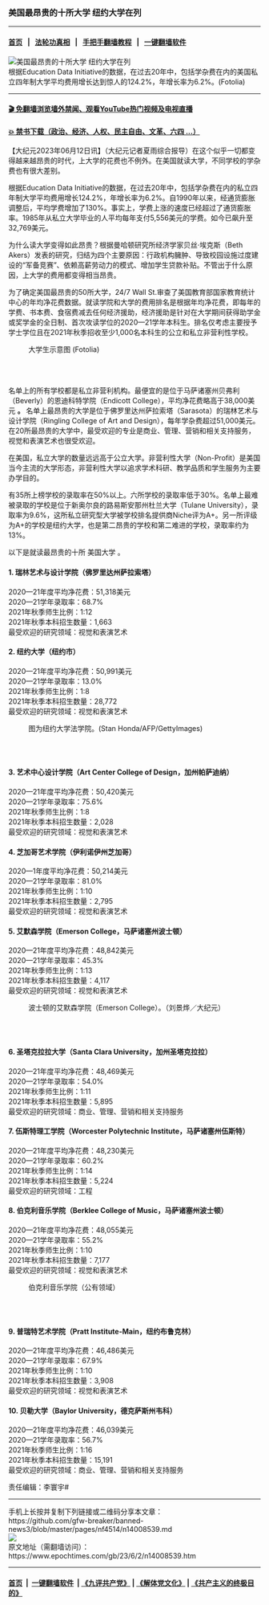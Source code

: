 ### 美国最昂贵的十所大学 纽约大学在列
------------------------

#### [首页](https://github.com/gfw-breaker/banned-news3/blob/master/README.md) &nbsp;&nbsp;|&nbsp;&nbsp; [法轮功真相](https://github.com/begood0513/basic/blob/master/README.md)  &nbsp;&nbsp;|&nbsp;&nbsp; [手把手翻墙教程](https://github.com/gfw-breaker/guides/wiki)  &nbsp;&nbsp;|&nbsp;&nbsp; [一键翻墙软件](https://github.com/gfw-breaker/nogfw/blob/master/README.md)  



<div><img alt="美国最昂贵的十所大学 纽约大学在列" class="attachment-djy_600_400 size-djy_600_400 wp-post-image" src="https://i.epochtimes.com/assets/uploads/2020/11/Fotolia_120002024_Subscription_L-600x400.jpg"/>
<div class="caption">
 根据Education Data Initiative的数据，在过去20年中，包括学杂费在内的美国私立四年制大学平均费用增长达到惊人的124.2%，年增长率为6.2%。(Fotolia)
</div></div><hr/>

#### [ 🎬  免翻墙浏览墙外禁闻、观看YouTube热门视频及电视直播](https://github.com/gfw-breaker/HelloWorld)

#### [ 💥  禁书下载（政治、经济、人权、民主自由、文革、六四 ...）](https://github.com/gfw-breaker/books/blob/master/README.md)

<div><p>
 【大纪元2023年06月12日讯】（大纪元记者夏雨综合报导）在这个似乎一切都变得越来越昂贵的时代，上大学的花费也不例外。在美国就读大学，不同学校的学杂费也有很大差别。
</p>
<p>
 根据Education Data Initiative的数据，在过去20年中，包括学杂费在内的私立四年制大学平均费用增长124.2%，年增长率为6.2%。自1990年以来，经通货膨胀调整后，平均学费增加了130%。事实上，学费上涨的速度已经超过了通货膨胀率。1985年从私立大学毕业的人平均每年支付5,556美元的学费。如今已飙升至32,769美元。
</p>
<p>
 为什么读大学变得如此昂贵？根据曼哈顿研究所经济学家贝丝‧埃克斯（Beth Akers）发表的研究，归结为四个主要原因：行政机构臃肿、导致校园设施过度建设的“军备竞赛”、依赖高薪劳动力的模式、增加学生贷款补贴。不管出于什么原因，上大学的费用都变得相当昂贵。
</p>
<p>
 为了确定美国最昂贵的50所大学，24/7 Wall St.审查了美国教育部国家教育统计中心的年均净花费数据。就读学院和大学的费用排名是根据年均净花费，即每年的学费、书本费、食宿费减去任何经济援助，经济援助是针对在大学期间获得助学金或奖学金的全日制、首次攻读学位的2020—21学年本科生。排名仅考虑主要授予学士学位且在2021年秋季招收至少1,000名本科生的公立和私立非营利性学校。
</p>
<figure aria-describedby="caption-attachment-8549865" class="wp-caption aligncenter" id="attachment_8549865" style="width: 600px">
 <ok href="https://i.epochtimes.com/assets/uploads/2016/12/ok_0_Fotolia_57832209_Subscription_L.jpg" target="_blank">
  <img alt="" class="size-large wp-image-8549865" src="https://i.epochtimes.com/assets/uploads/2016/12/ok_0_Fotolia_57832209_Subscription_L-600x400.jpg"/>
 </ok>
 <br/><figcaption class="wp-caption-text" id="caption-attachment-8549865">
  大学生示意图 (Fotolia)
 </figcaption><br/>
</figure><br/>
<p>
 名单上的所有学校都是私立非营利机构。最便宜的是位于马萨诸塞州贝弗利（Beverly）的恩迪科特学院（Endicott College），平均净花费略高于38,000美元
 <strong>
  。
 </strong>
 名单上最昂贵的大学是位于佛罗里达州萨拉索塔（Sarasota）的瑞林艺术与设计学院（Ringling College of Art and Design），每年学杂费超过51,000美元。在20所最昂贵的大学中，最受欢迎的专业是商业、管理、营销和相关支持服务，视觉和表演艺术也很受欢迎。
</p>
<p>
 在美国，私立大学的数量远远高于公立大学。非营利性大学（Non-Profit）是美国当今主流的大学形态，非营利性大学以追求学术科研、教学品质和学生服务为主要办学目的。
</p>
<p>
 有35所上榜学校的录取率在50%以上。六所学校的录取率低于30%。名单上最难被录取的学校是位于新奥尔良的路易斯安那州杜兰大学（Tulane University），录取率为9.6%，这所私立研究型大学被学校排名提供商Niche评为A+。另一所评级为A+的学校是纽约大学，也是第二昂贵的学校和第二难进的学校，录取率约为13%。
</p>
<p>
 以下是就读最昂贵的十所
 <ok href="https://www.epochtimes.com/gb/tag/%E7%BE%8E%E5%9B%BD%E5%A4%A7%E5%AD%A6.html">
  美国大学
 </ok>
 。
</p>
<h4>
 1. 瑞林艺术与设计学院（佛罗里达州萨拉索塔）
</h4>
<p>
 2020—21年度平均净花费：51,318美元
 <br/>
 2020—21学年录取率：68.7%
 <br/>
 2021年秋季师生比例：1:12
 <br/>
 2021年秋季本科招生数量：1,663
 <br/>
 最受欢迎的研究领域：视觉和表演艺术
</p>
<h4>
 2. 纽约大学（纽约市）
</h4>
<p>
 2020—21年度平均净花费：50,991美元
 <br/>
 2020—21学年录取率：13.0%
 <br/>
 2021年秋季师生比例：1:8
 <br/>
 2021年秋季本科招生数量：28,772
 <br/>
 最受欢迎的研究领域：视觉和表演艺术
</p>
<figure aria-describedby="caption-attachment-6725804" class="wp-caption aligncenter" id="attachment_6725804" style="width: 600px">
 <ok href="https://i.epochtimes.com/assets/uploads/2013/06/1306191643092519.jpg" target="_blank">
  <img alt="" class="size-large wp-image-6725804" src="https://i.epochtimes.com/assets/uploads/2013/06/1306191643092519-600x399.jpg"/>
 </ok>
 <br/><figcaption class="wp-caption-text" id="caption-attachment-6725804">
  图为纽约大学法学院。(Stan Honda/AFP/GettyImages)
 </figcaption><br/>
</figure><br/>
<h4>
 3. 艺术中心设计学院（Art Center College of Design，加州帕萨迪纳）
</h4>
<p>
 2020—21年度平均净花费：50,420美元
 <br/>
 2020—21学年录取率：75.6%
 <br/>
 2021年秋季师生比例：1:8
 <br/>
 2021年秋季本科招生数量：2,028
 <br/>
 最受欢迎的研究领域：视觉和表演艺术
</p>
<h4>
 4. 芝加哥艺术学院（伊利诺伊州芝加哥）
</h4>
<p>
 2020—1年度平均净花费：50,214美元
 <br/>
 2020—21学年录取率：81.0%
 <br/>
 2021年秋季师生比例：1:10
 <br/>
 2021年秋季本科招生数量：2,795
 <br/>
 最受欢迎的研究领域：视觉和表演艺术
</p>
<h4>
 5. 艾默森学院（Emerson College，马萨诸塞州波士顿）
</h4>
<p>
 2020—21年度平均净花费：48,842美元
 <br/>
 2020—21学年录取率：45.3%
 <br/>
 2021年秋季师生比例：1:13
 <br/>
 2021年秋季本科招生数量：4,117
 <br/>
 最受欢迎的研究领域：视觉和表演艺术
</p>
<figure aria-describedby="caption-attachment-13814839" class="wp-caption aligncenter" id="attachment_13814839" style="width: 600px">
 <ok href="https://i.epochtimes.com/assets/uploads/2022/09/id13814839-Emerson-College.jpg" target="_blank">
  <img alt="" class="size-large wp-image-13814839" src="https://i.epochtimes.com/assets/uploads/2022/09/id13814839-Emerson-College-600x400.jpg"/>
 </ok>
 <br/><figcaption class="wp-caption-text" id="caption-attachment-13814839">
  波士顿的艾默森学院（Emerson College）。（刘景烨／大纪元）
 </figcaption><br/>
</figure><br/>
<h4>
 6. 圣塔克拉拉大学（Santa Clara University，加州圣塔克拉拉）
</h4>
<p>
 2020—21年度平均净花费：48,469美元
 <br/>
 2020—21学年录取率：54.0%
 <br/>
 2021年秋季师生比例：1:11
 <br/>
 2021年秋季本科招生数量：5,895
 <br/>
 最受欢迎的研究领域：商业、管理、营销和相关支持服务
</p>
<h4>
 7. 伍斯特理工学院（Worcester Polytechnic Institute，马萨诸塞州伍斯特）
</h4>
<p>
 2020—21年度平均净花费：48,230美元
 <br/>
 2020—21学年录取率：60.2%
 <br/>
 2021年秋季师生比例：1:14
 <br/>
 2021年秋季本科招生数量：5,224
 <br/>
 最受欢迎的研究领域：工程
</p>
<h4>
 8. 伯克利音乐学院（Berklee College of Music，马萨诸塞州波士顿）
</h4>
<p>
 2020—21年度平均净花费：48,055美元
 <br/>
 2020—21学年录取率：55.2%
 <br/>
 2021年秋季师生比例：1:10
 <br/>
 2021年秋季本科招生数量：7,177
 <br/>
 最受欢迎的研究领域：视觉和表演艺术
</p>
<figure aria-describedby="caption-attachment-14009023" class="wp-caption aligncenter" id="attachment_14009023" style="width: 600px">
 <ok href="https://i.epochtimes.com/assets/uploads/2023/06/id14009023-Berklee.jpg" target="_blank">
  <img alt="" class="size-large wp-image-14009023" src="https://i.epochtimes.com/assets/uploads/2023/06/id14009023-Berklee-600x379.jpg"/>
 </ok>
 <br/><figcaption class="wp-caption-text" id="caption-attachment-14009023">
  伯克利音乐学院（公有领域）
 </figcaption><br/>
</figure><br/>
<h4>
 9. 普瑞特艺术学院（Pratt Institute-Main，纽约布鲁克林）
</h4>
<p>
 2020—21年度平均净花费：46,486美元
 <br/>
 2020—21学年录取率：67.9%
 <br/>
 2021年秋季师生比例：1:10
 <br/>
 2021年秋季本科招生数量：3,908
 <br/>
 最受欢迎的研究领域：视觉和表演艺术
</p>
<h4>
 10. 贝勒大学（Baylor University，德克萨斯州韦科）
</h4>
<p>
 2020—21年度平均净花费：46,039美元
 <br/>
 2020—21学年录取率：56.7%
 <br/>
 2021年秋季师生比例：1:16
 <br/>
 2021年秋季本科招生数量：15,191
 <br/>
 最受欢迎的研究领域：商业、管理、营销和相关支持服务
</p>
<p>
 责任编辑：李寰宇#
</p>
</div>
<hr/>
手机上长按并复制下列链接或二维码分享本文章：<br/>
https://github.com/gfw-breaker/banned-news3/blob/master/pages/nf4514/n14008539.md <br/>
<a href='https://github.com/gfw-breaker/banned-news3/blob/master/pages/nf4514/n14008539.md'><img src='https://github.com/gfw-breaker/banned-news3/blob/master/pages/nf4514/n14008539.md.png'/></a> <br/>
原文地址（需翻墙访问）：https://www.epochtimes.com/gb/23/6/2/n14008539.htm


------------------------
#### [首页](https://github.com/gfw-breaker/banned-news3/blob/master/README.md) &nbsp;|&nbsp; [一键翻墙软件](https://github.com/gfw-breaker/nogfw/blob/master/README.md) &nbsp;| [《九评共产党》](https://github.com/gfw-breaker/9ping.md/blob/master/README.md#九评之一评共产党是什么) | [《解体党文化》](https://github.com/gfw-breaker/jtdwh.md/blob/master/README.md) | [《共产主义的终极目的》](https://github.com/gfw-breaker/gczydzjmd.md/blob/master/README.md)


<img src='http://gfw-breaker.win/banned-news3/pages/nf4514/n14008539.md' width='0px' height='0px'/>